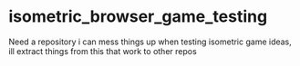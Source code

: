 # isometric_browser_game_testing
Need a repository i can mess things up when testing isometric game ideas, ill extract things from this that work to other repos
